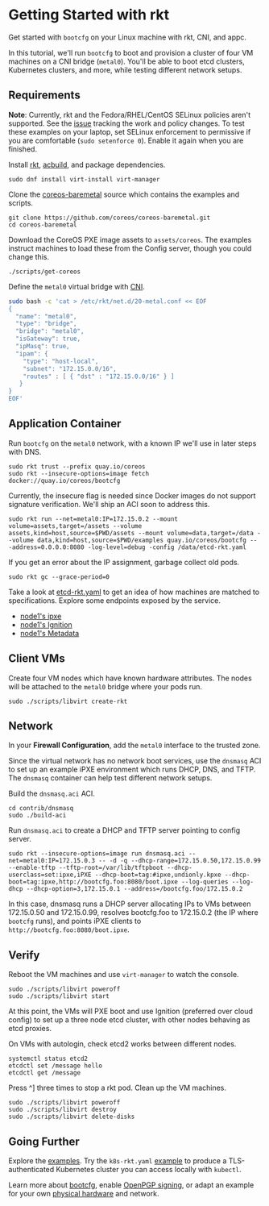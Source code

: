 # Getting Started with rkt

Get started with `bootcfg` on your Linux machine with rkt, CNI, and appc. 

In this tutorial, we'll run `bootcfg` to boot and provision a cluster of four VM machines on a CNI bridge (`metal0`). You'll be able to boot etcd clusters, Kubernetes clusters, and more, while testing different network setups.

## Requirements

**Note**: Currently, rkt and the Fedora/RHEL/CentOS SELinux policies aren't supported. See the [issue](https://github.com/coreos/rkt/issues/1727) tracking the work and policy changes. To test these examples on your laptop, set SELinux enforcement to permissive if you are comfortable (`sudo setenforce 0`). Enable it again when you are finished.

Install [rkt](https://github.com/coreos/rkt/releases), [acbuild](https://github.com/appc/acbuild), and package dependencies.

    sudo dnf install virt-install virt-manager

Clone the [coreos-baremetal](https://github.com/coreos/coreos-baremetal) source which contains the examples and scripts.

    git clone https://github.com/coreos/coreos-baremetal.git
    cd coreos-baremetal

Download the CoreOS PXE image assets to `assets/coreos`. The examples instruct machines to load these from the Config server, though you could change this.

    ./scripts/get-coreos

Define the `metal0` virtual bridge with [CNI](https://github.com/appc/cni).

```bash
sudo bash -c 'cat > /etc/rkt/net.d/20-metal.conf << EOF
{
  "name": "metal0",
  "type": "bridge",
  "bridge": "metal0",
  "isGateway": true,
  "ipMasq": true,
  "ipam": {
    "type": "host-local",
    "subnet": "172.15.0.0/16",
    "routes" : [ { "dst" : "172.15.0.0/16" } ]
   }
}
EOF'
```

## Application Container

Run `bootcfg` on the `metal0` network, with a known IP we'll use in later steps with DNS.

    sudo rkt trust --prefix quay.io/coreos
    sudo rkt --insecure-options=image fetch docker://quay.io/coreos/bootcfg

Currently, the insecure flag is needed since Docker images do not support signature verification. We'll ship an ACI soon to address this.

    sudo rkt run --net=metal0:IP=172.15.0.2 --mount volume=assets,target=/assets --volume assets,kind=host,source=$PWD/assets --mount volume=data,target=/data --volume data,kind=host,source=$PWD/examples quay.io/coreos/bootcfg -- -address=0.0.0.0:8080 -log-level=debug -config /data/etcd-rkt.yaml

If you get an error about the IP assignment, garbage collect old pods.

    sudo rkt gc --grace-period=0

Take a look at [etcd-rkt.yaml](../examples/etcd-rkt.yaml) to get an idea of how machines are matched to specifications. Explore some endpoints exposed by the service.

* [node1's ipxe](http://172.15.0.2:8080/ipxe?uuid=16e7d8a7-bfa9-428b-9117-363341bb330b)
* [node1's Ignition](http://172.15.0.2:8080/ignition?uuid=16e7d8a7-bfa9-428b-9117-363341bb330b)
* [node1's Metadata](http://172.15.0.2:8080/metadata?uuid=16e7d8a7-bfa9-428b-9117-363341bb330b)

## Client VMs

Create four VM nodes which have known hardware attributes. The nodes will be attached to the `metal0` bridge where your pods run.

    sudo ./scripts/libvirt create-rkt

## Network

In your **Firewall Configuration**, add the `metal0` interface to the trusted zone.

Since the virtual network has no network boot services, use the `dnsmasq` ACI to set up an example iPXE environment which runs DHCP, DNS, and TFTP. The `dnsmasq` container can help test different network setups.

Build the `dnsmasq.aci` ACI.

    cd contrib/dnsmasq
    sudo ./build-aci

Run `dnsmasq.aci` to create a DHCP and TFTP server pointing to config server.

    sudo rkt --insecure-options=image run dnsmasq.aci --net=metal0:IP=172.15.0.3 -- -d -q --dhcp-range=172.15.0.50,172.15.0.99 --enable-tftp --tftp-root=/var/lib/tftpboot --dhcp-userclass=set:ipxe,iPXE --dhcp-boot=tag:#ipxe,undionly.kpxe --dhcp-boot=tag:ipxe,http://bootcfg.foo:8080/boot.ipxe --log-queries --log-dhcp --dhcp-option=3,172.15.0.1 --address=/bootcfg.foo/172.15.0.2

In this case, dnsmasq runs a DHCP server allocating IPs to VMs between 172.15.0.50 and 172.15.0.99, resolves bootcfg.foo to 172.15.0.2 (the IP where `bootcfg` runs), and points iPXE clients to `http://bootcfg.foo:8080/boot.ipxe`.

## Verify

Reboot the VM machines and use `virt-manager` to watch the console.

    sudo ./scripts/libvirt poweroff
    sudo ./scripts/libvirt start

At this point, the VMs will PXE boot and use Ignition (preferred over cloud config) to set up a three node etcd cluster, with other nodes behaving as etcd proxies.

On VMs with autologin, check etcd2 works between different nodes.

    systemctl status etcd2
    etcdctl set /message hello
    etcdctl get /message

Press ^] three times to stop a rkt pod. Clean up the VM machines.

    sudo ./scripts/libvirt poweroff
    sudo ./scripts/libvirt destroy
    sudo ./scripts/libvirt delete-disks

## Going Further

Explore the [examples](../examples). Try the `k8s-rkt.yaml` [example](../examples/README.md#kubernetes) to produce a TLS-authenticated Kubernetes cluster you can access locally with `kubectl`.

Learn more about [bootcfg](bootcfg.md), enable [OpenPGP signing](openpgp.md), or adapt an example for your own [physical hardware](physical-hardware.md) and network.
